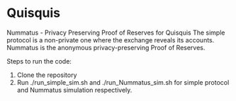 # Quisquis
Nummatus - Privacy Preserving Proof of Reserves for Quisquis
The simple protocol is a non-private one where the exchange reveals its accounts.
Nummatus is the anonymous privacy-preserving Proof of Reserves.

Steps to run the code:
1. Clone the repository
2. Run ./run_simple_sim.sh and ./run_Nummatus_sim.sh for simple protocol and Nummatus simulation respectively. 